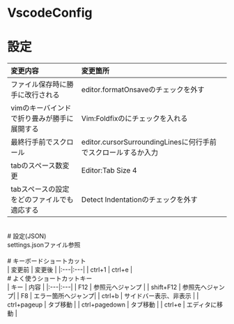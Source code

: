 # VscodeConfig<br>

# 設定<br>
| 変更内容 | 変更箇所 |
|:---|:---|
| ファイル保存時に勝手に改行される | editor.formatOnsaveのチェックを外す |
| vimのキーバインドで折り畳みが勝手に展開する | Vim:Foldfixのにチェックを入れる |
| 最終行手前でスクロール | editor.cursorSurroundingLinesに何行手前でスクロールするか入力 |
| tabのスペース数変更 | Editor:Tab Size 4 |
| tabスペースの設定をどのファイルでも適応する | Detect Indentationのチェックを外す |<br>
<br>
# 設定(JSON)<br>
settings.jsonファイル参照<br>
<br>
# キーボードショートカット<br>
| 変更前 | 変更後 |
|:---|:---|
| ctrl+1 | ctrl+e |
<br>
# よく使うショートカットキー<br>
| キー | 内容 |
|:---|:---|
| F12 | 参照元へジャンプ |
| shift+F12 | 参照先へジャンプ|
| F8 | エラー箇所へジャンプ|
| ctrl+b | サイドバー表示、非表示 |
| ctrl+pageup | タブ移動 |
| ctrl+pagedown | タブ移動 |
| ctrl+e | エディタに移動 |
